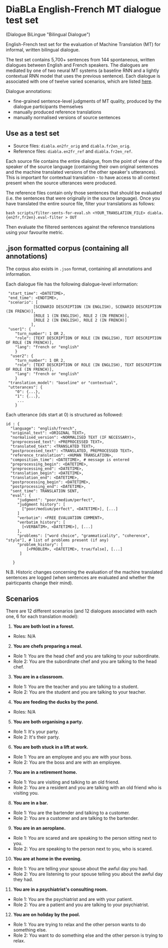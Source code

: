 # DiaBLa English-French MT dialogue test set
(Dialogue BiLingue "Bilingual Dialogue")

English-French test set for the evaluation of Machine Translation (MT) for informal, written bilingual dialogue. 

The test set contains 5,700+ sentences from 144 spontaneous, written dialogues between English and French speakers. The dialogues are mediated by one of two neural MT systems (a baseline RNN and a lightly contextual RNN model that uses the previous sentence). Each dialogue is associated with one of twelve varied scenarios, which are listed [here](#scenarios).

Dialogue annotations:
 * fine-grained sentence-level judgments of MT quality, produced by the dialogue participants themselves
 * manually produced reference translations
 * manually normalised versions of source sentences

## Use as a test set

- Source files: `diabla.en2fr_orig` and `diabla.fr2en_orig`.
- Reference files: `diabla.en2fr_ref` and `diabla.fr2en_ref`.
 
Each source file contains the entire dialogue, from the point of view of the speaker of the source language (containing their own original sentences and the machine translated versions of the other speaker's utterances). This is important for contextual translation - to have access to all context present when the source utterances were produced. 

The reference files contain only those sentences that should be evaluated (i.e. the sentences that were originally in the source language). Once you have translated the entire source file, filter your translations as follows:

`bash scripts/filter-sents-for-eval.sh <YOUR_TRANSLATION_FILE> diabla.{en2fr,fr2en}.eval-filter > OUT`

Then evaluate the filtered sentences against the reference translations using your favourite metric.


## .json formatted corpus (containing all annotations)

The corpus also exists in `.json` format, containing all annotations and information.

Each dialogue file has the following dialogue-level information:
 ```
  "start_time": <DATETIME>,
  "end_time": <ENDTIME>,
  "scenario": [
             [SCENARIO DESCRIPTION (IN ENGLISH), SCENARIO DESCRIPTION (IN FRENCH)],
             [ROLE 1 (IN ENGLISH), ROLE 2 (IN FRENCH)],
             [ROLE 2 (IN ENGLISH), ROLE 2 (IN FRENCH)]
            ],
  "user1": {
     "turn_number": 1 OR 2,
     "role": [TEXT DESCRIPTION OF ROLE (IN ENGLISH), TEXT DESCRIPTION OF ROLE (IN FRENCH)],
     "lang": "french or "english"
     }
   "user2": {
     "turn_number": 1 OR 2,
     "role": [TEXT DESCRIPTION OF ROLE (IN ENGLISH), TEXT DESCRIPTION OF ROLE (IN FRENCH)],
     "lang": "french or "english"
     }
  "translation_model": "baseline" or "contextual",
  "utterances": {
     "0": {...},
     "1": {...},
      ...
     }
 ```

Each utterance (ids start at 0) is structured as followed:

```
id : {
  "language": "english/french",
  "original_text": <ORIGINAL TEXT>,
  "normalised_version": <NORMALISED TEXT (IF NECESSARY)>,
  "preprocessed_text": <PREPROCESSED TEXT>,
  "translated_text": <TRANSLATED TEXT>,
  "postprocessed_text": <TRANSLATED, PREPROCESSED TEXT>,
  "reference_translation": <HUMAN TRANSLATION>,
  "composition_time": <DATETIME>, # message is entered
  "preprocessing_begin": <DATETIME>,
  "preprocessing_end": <DATETIME>,
  "translation_begin": <DATETIME>,
  "translation_end": <DATETIME>,
  "postprocessing_begin": <DATETIME>,
  "postprocessing_end": <DATETIME>,
  "sent_time": TRANSLATION SENT,
  "eval": {
     "judgment": "poor/medium/perfect",
     "judgment history": [
       ["poor/medium/perfect", <DATETIME>], [...]
     ]
     "verbatim": <FREE EVALUATION COMMENT>,
     "verbatim_history": [
       [<VERBATIM>, <DATETIME>], [...]
     ], 
     "problems": ["word choice", "grammaticality", "coherence", "style"], # list of problems present (if any)
     "problem_history": [
         [<PROBLEM>, <DATETIME>, true/false], [...]
      ]
     
   }
```

N.B. Historic changes concerning the evaluation of the machine translated sentences are logged (when sentences are evaluated and whether the pairticpants change their mind).




## Scenarios

There are 12 different scenarios (and 12 dialogues associated with each one, 6 for each translation model):

1. __You are both lost in a forest.__
  - Roles: N/A

2. __You are chefs preparing a meal.__
  - Role 1: You are the head chef and you are talking to your subordinate.
  - Role 2: You are the subordinate chef and you are talking to the head chef.


3. __You are in a classroom.__
  - Role 1: You are the teacher and you are talking to a student.
  - Role 2: You are the student and you are talking to your teacher.

4. __You are feeding the ducks by the pond.__
  - Roles: N/A

5. __You are both organising a party.__
  - Role 1: It's your party.
  - Role 2: It's their party.

6. __You are both stuck in a lift at work.__
  - Role 1: You are an employee and you are with your boss.
  - Role 2: You are the boss and are with an employee.

7. __You are in a retirement home.__
  - Role 1: You are visiting and talking to an old friend.
  - Role 2: You are a resident and you are talking with an old friend who is visiting you.

8. __You are in a bar.__
  - Role 1: You are the bartender and talking to a customer.
  - Role 2: You are a customer and are talking to the bartender.

9. __You are in an aeroplane.__
  - Role 1: You are scared and are speaking to the person sitting next to you.
  - Role 2: You are speaking to the person next to you, who is scared.

10. __You are at home in the evening.__
  - Role 1: You are telling your spouse about the awful day you had.
  - Role 2: You are listening to your spouse telling you about the awful day they had.

11. __You are in a psychiatrist's consulting room.__
  - Role 1: You are the psychiatrist and are with your patient.
  - Role 2: You are a patient and you are talking to your psychiatrist.

12. __You are on holiday by the pool.__
  - Role 1: You are trying to relax and the other person wants to do something else.
  - Role 2: You want to do something else and the other person is trying to relax.










